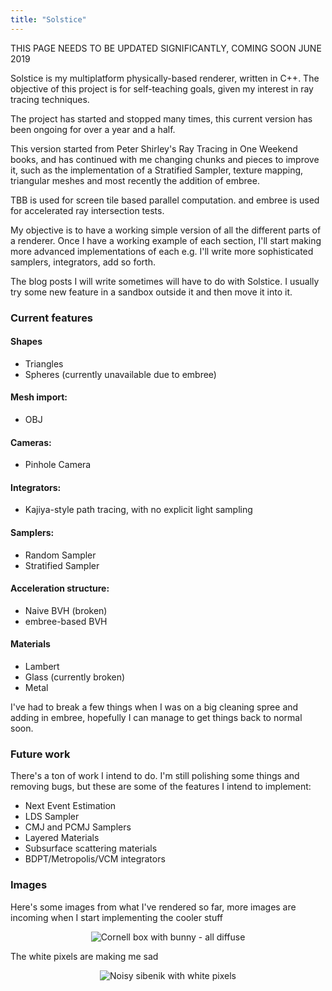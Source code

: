 ```yaml
---
title: "Solstice"
---
```


THIS PAGE NEEDS TO BE UPDATED SIGNIFICANTLY, COMING SOON JUNE 2019

Solstice is my multiplatform physically-based renderer, written in C++. The objective of this project is for self-teaching goals, given my interest in ray tracing techniques.

The project has started and stopped many times, this current version has been ongoing for over a year and a half.

This version started from Peter Shirley's Ray Tracing in One Weekend books, and has continued with me changing chunks and pieces to improve it, such as the implementation of a Stratified Sampler, texture mapping, triangular meshes and most recently the addition of embree.

TBB is used for screen tile based parallel computation. and embree is used for accelerated ray intersection tests.

My objective is to have a working simple version of all the different parts of a renderer. Once I have a working example of each section, I'll start making more advanced implementations of each e.g. I'll write more sophisticated samplers, integrators, add so forth.

The blog posts I will write sometimes will have to do with Solstice. I usually try some new feature in a sandbox outside it and then move it into it.

### Current features

#### Shapes

* Triangles
* Spheres (currently unavailable due to embree)

#### Mesh import:

* OBJ

#### Cameras:

* Pinhole Camera

#### Integrators:

* Kajiya-style path tracing, with no explicit light sampling

#### Samplers:

* Random Sampler
* Stratified Sampler

#### Acceleration structure:

* Naive BVH (broken)
* embree-based BVH

#### Materials

* Lambert
* Glass (currently broken)
* Metal 

I've had to break a few things when I was on a big cleaning spree and adding in embree, hopefully I can manage to get things back to normal soon.

### Future work

There's a ton of work I intend to do. I'm still polishing some things and removing bugs, but these are some of the features I intend to implement:

* Next Event Estimation
* LDS Sampler
* CMJ and PCMJ Samplers
* Layered Materials
* Subsurface scattering materials
* BDPT/Metropolis/VCM integrators


### Images

Here's some images from what I've rendered so far, more images are incoming when I start implementing the cooler stuff

<p align="center">
<img src="{{ site.url }}/assets/solstice/bunny.png" alt="Cornell box with bunny - all diffuse">
</p>

The white pixels are making me sad

<p align="center">
<img src="{{ site.url }}/assets/solstice/sibenik.png" alt="Noisy sibenik with white pixels">
</p>